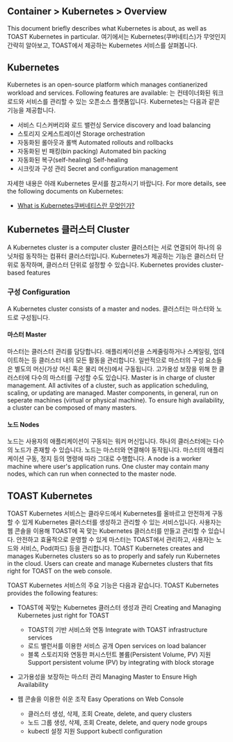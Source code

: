 ## Container > Kubernetes > Overview
This document briefly describes what Kubernetes is about, as well as TOAST Kubernetes in particular. 여기에서는 Kubernetes(쿠버네티스)가 무엇인지 간략히 알아보고, TOAST에서 제공하는 Kubernetes 서비스를 살펴봅니다.

## Kubernetes
Kubernetes is an open-source platform which manages contianerized workload and services. Following features are available: 는 컨테이너화된 워크로드와 서비스를 관리할 수 있는 오픈소스 플랫폼입니다. Kubernetes는 다음과 같은 기능을 제공합니다.

* 서비스 디스커버리와 로드 밸런싱 Service discovery and load balancing 
* 스토리지 오케스트레이션 Storage orchestration 
* 자동화된 롤아웃과 롤백 Automated rollouts and rollbacks 
* 자동화된 빈 패킹(bin packing) Automated bin packing 
* 자동화된 복구(self-healing) Self-healing
* 시크릿과 구성 관리 Secret and configuration management 

자세한 내용은 아래 Kubernetes 문서를 참고하시기 바랍니다. For more details, see the following documents on Kubernetes:  

* [What is Kubernetes쿠버네티스란 무엇인가?](https://kubernetes.io/docs/concepts/overview/what-is-kubernetes/)

## Kubernetes 클러스터 Cluster 
A Kubernetes cluster is a computer cluster 클러스터는 서로 연결되어 하나의 유닛처럼 동작하는 컴퓨터 클러스터입니다. Kubernetes가 제공하는 기능은 클러스터 단위로 동작하며, 클러스터 단위로 설정할 수 있습니다. Kubernetes provides cluster-based features

### 구성 Configuration 
A Kubernetes cluster consists of a master and nodes.  클러스터는 마스터와 노드로 구성됩니다.

#### 마스터 Master 
마스터는 클러스터 관리를 담당합니다. 애플리케이션을 스케줄링하거나 스케일링, 업데이트하는 등 클러스터 내의 모든 활동을 관리합니다. 일반적으로 마스터의 구성 요소들은 별도의 머신(가상 머신 혹은 물리 머신)에서 구동됩니다. 고가용성 보장을 위해 한 클러스터에 다수의 마스터를 구성할 수도 있습니다. Master is in charge of cluster management. All activites of a cluster, such as application scheduling, scaling, or updating are managed. Master components, in general, run on seperate machines (virtual or physical machine). To ensure high availability, a cluster can be composed of many masters. 

#### 노드 Nodes
노드는 사용자의 애플리케이션이 구동되는 워커 머신입니다. 하나의 클러스터에는 다수의 노드가 존재할 수 있습니다. 노드는 마스터와 연결해야 동작됩니다. 마스터의 애플리케이션 구동, 정지 등의 명령에 따라 그대로 수행합니다. A node is a worker machine where user's application runs. One cluster may contain many nodes, which can run when connected to the master node. 


## TOAST Kubernetes
TOAST Kubernetes 서비스는 클라우드에서 Kubernetes를 올바르고 안전하게 구동할 수 있게 Kubernetes 클러스터를 생성하고 관리할 수 있는 서비스입니다. 사용자는 웹 콘솔을 이용해 TOAST에 꼭 맞는 Kubernetes 클러스터를 만들고 관리할 수 있습니다. 안전하고 효율적으로 운영할 수 있게 마스터는 TOAST에서 관리하고, 사용자는 노드와 서비스, Pod(파드) 등을 관리합니다. TOAST Kubernetes creates and manages Kubernetes clusters so as to properly and safely run Kubernetes in the cloud. Users can create and manage Kubernetes clusters that fits right for TOAST on the web console. 

TOAST Kubernetes 서비스의 주요 기능은 다음과 같습니다. TOAST Kubernetes provides the following features: 

* TOAST에 꼭맞는 Kubernetes 클러스터 생성과 관리 Creating and Managing Kubernetes just right for TOAST
    * TOAST의 기반 서비스와 연동 Integrate with TOAST infrastructure services
    * 로드 밸런서를 이용한 서비스 공개 Open services on load balancer 
    * 블록 스토리지와 연동한 퍼시스턴트 볼륨(Persistent Volume, PV) 지원 Support persistent volume (PV) by integrating with block storage

* 고가용성을 보장하는 마스터 관리 Managing Master to Ensure High Availability 

* 웹 콘솔을 이용한 쉬운 조작 Easy Operations on Web Console 
    * 클러스터 생성, 삭제, 조회 Create, delete, and query clusters
    * 노드 그룹 생성, 삭제, 조회 Create, delete, and query node groups
    * kubectl 설정 지원 Support kubectl configuration 
